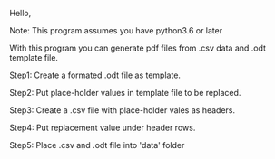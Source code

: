Hello,

Note: This program assumes you have python3.6 or later

With this program you can generate pdf files from .csv data and .odt template file.



Step1: Create a formated .odt file as template.

Step2: Put place-holder values in template file to be replaced.

Step3: Create a .csv file with place-holder vales as headers.

Step4: Put replacement value under header rows.

Step5: Place .csv and .odt file into 'data' folder

